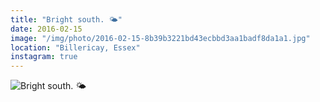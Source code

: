 ```yaml
---
title: "Bright south. 🌤"
date: 2016-02-15
image: "/img/photo/2016-02-15-8b39b3221bd43ecbbd3aa1badf8da1a1.jpg"
location: "Billericay, Essex"
instagram: true
---
```


![Bright south. 🌤](/img/photo/2016-02-15-8b39b3221bd43ecbbd3aa1badf8da1a1.jpg)
